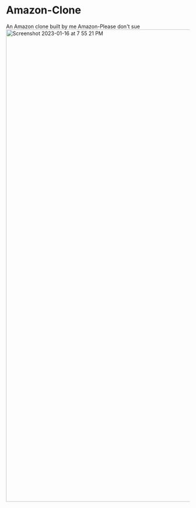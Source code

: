 # Amazon-Clone
An Amazon clone built by me
Amazon-Please don't sue
<img width="1291" alt="Screenshot 2023-01-16 at 7 55 21 PM" src="https://user-images.githubusercontent.com/86495146/212700928-5b2a3d44-b97f-4366-9c53-9d9450b40855.png">
